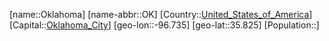 ﻿---
location: [35.825,-96.735]
type: State
tags:
- geo/State


SpocWebEntityId: 36062
isDeleted: false
confidential: public

---
[name::Oklahoma]
[name-abbr::OK]
[Country::[United_States_of_America](geo/Continent/North-America/United_States_of_America.md)]
[Capital::[Oklahoma_City](geo/Continent/North-America/United_States_of_America/Oklahoma/Oklahoma_City.md)]
[geo-lon::-96.735]
[geo-lat::35.825]
[Population::]

